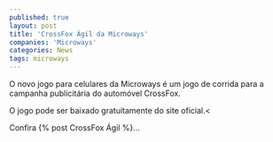 ```yaml
---
published: true
layout: post
title: 'CrossFox Ágil da Microways'
companies: 'Microways'
categories: News
tags: microways
---
```

O novo jogo para celulares da Microways é um jogo de corrida para a campanha publicitária do automóvel CrossFox.

O jogo pode ser baixado gratuitamente do site oficial.<

Confira {% post CrossFox Ágil %}...